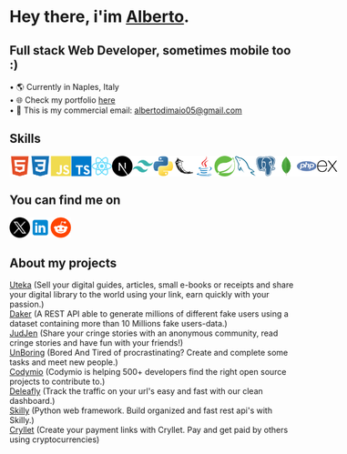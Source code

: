 # Hey there, i'im [Alberto](https://albertodimaio.com).
## Full stack Web Developer, sometimes mobile too :)

• 🌎 Currently in Naples, Italy<br>
• 🌐 Check my portfolio [here](https://albertodimaio.com)<br>
• 📩 This is my commercial email: [albertodimaio05@gmail.com](mailto:albertodimaio05@gmail.com)<br>

## Skills
<div style="display: flex;">
    <img src="https://raw.githubusercontent.com/albedim/icons/master/programming_languages/html.svg" width="36" height="36" alt="HTML" />
    <img src="https://raw.githubusercontent.com/albedim/icons/master/programming_languages/css.svg" width="36" height="36" alt="CSS" />
    <img src="https://raw.githubusercontent.com/albedim/icons/master/programming_languages/javascript.svg" width="36" height="36" alt="JavaScript" />
    <img src="https://raw.githubusercontent.com/albedim/icons/master/programming_languages/typescript.svg" width="36" height="36" alt="JavaScript" />
    <img src="https://raw.githubusercontent.com/albedim/icons/master/programming_languages/react.svg" width="36" height="36" alt="JavaScript" />
    <img src="https://raw.githubusercontent.com/albedim/icons/master/programming_languages/nextjs.svg" width="36" height="36" alt="JavaScript" />
    <img src="https://raw.githubusercontent.com/albedim/icons/master/programming_languages/tailwindcss.svg" width="36" height="36" alt="JavaScript" />
    <img src="https://raw.githubusercontent.com/albedim/icons/master/programming_languages/python.svg" width="36" height="36" alt="JavaScript" />
    <img src="https://raw.githubusercontent.com/albedim/icons/master/programming_languages/flask.svg" width="36" height="36" alt="JavaScript" />
    <img src="https://raw.githubusercontent.com/albedim/icons/master/programming_languages/java.svg" width="36" height="36" alt="JavaScript" />
    <img src="https://raw.githubusercontent.com/albedim/icons/master/programming_languages/spring.svg" width="36" height="36" alt="JavaScript" />
    <img src="https://raw.githubusercontent.com/albedim/icons/master/programming_languages/mysql.svg" width="36" height="36" alt="JavaScript" />
    <img src="https://raw.githubusercontent.com/albedim/icons/master/programming_languages/postgresql.svg" width="36" height="36" alt="JavaScript" />
    <img src="https://raw.githubusercontent.com/albedim/icons/master/programming_languages/mongodb.svg" width="36" height="36" alt="JavaScript" />
    <img src="https://raw.githubusercontent.com/albedim/icons/master/programming_languages/php.svg" width="36" height="36" alt="JavaScript" />
    <img src="https://raw.githubusercontent.com/albedim/icons/master/programming_languages/express.svg" width="36" height="36" alt="JavaScript"/>
</div>

## You can find me on
<div style="display: flex;">
    <a href="https://x.com/TheAlbeDim"><img src="https://raw.githubusercontent.com/albedim/icons/master/social/x.svg" width="36" height="36" alt="HTML" /></a>
    <a href="https://www.linkedin.com/in/alberto-di-maio-520531285"><img src="https://raw.githubusercontent.com/albedim/icons/master/social/linkedin.svg" width="36" height="36" alt="CSS" /></a>
    <a href="https://www.reddit.com/user/albedim"><img src="https://raw.githubusercontent.com/albedim/icons/master/social/reddit.svg" width="36" height="36" alt="JavaScript" /></a>
</div>

## About my projects
[Uteka](https://uteka.pages.dev) (Sell your digital guides, articles, small e-books or receipts and share your digital library to the world using your link, earn quickly with your passion.)<br>
[Daker](https://daker-web.pages.dev) (A REST API able to generate millions of different fake users using a dataset containing more than 10 Millions fake users-data.)<br>
[JudJen](https://judjen.pages.dev) (Share your cringe stories with an anonymous community, read cringe stories and have fun with your friends!)<br>
[UnBoring](https://unboring.pages.dev) (Bored And Tired of procrastinating? Create and complete some tasks and meet new people.)<br>
[Codymio](https://codymio.pages.dev) (Codymio is helping 500+ developers find the right open source projects to contribute to.)<br>
[Deleafly](https://deleafly.pages.dev) (Track the traffic on your url's easy and fast with our clean dashboard.)<br>
[Skilly](https://github.com/albedim/skilly) (Python web framework. Build organized and fast rest api's with Skilly.)<br>
[Cryllet](https://cryllet-fe.pages.dev) (Create your payment links with Cryllet. Pay and get paid by others using cryptocurrencies)<br>

 
 
